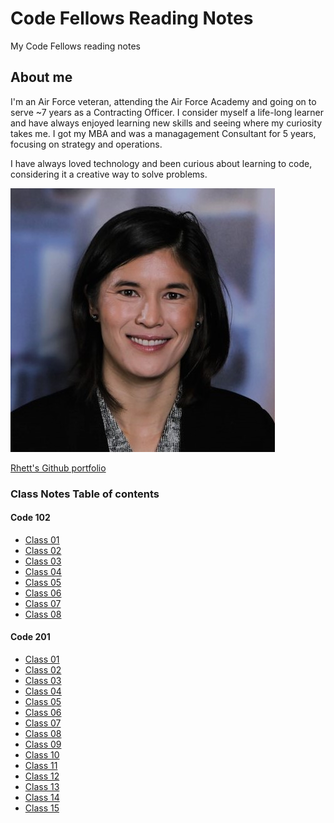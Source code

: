 # Code Fellows Reading Notes

My Code Fellows reading notes

## About me

I'm an Air Force veteran, attending the Air Force Academy and going on to serve ~7 years as a Contracting Officer. I consider myself a life-long learner and have always enjoyed learning new skills and seeing where my curiosity takes me. I got my MBA and was a managagement Consultant for 5 years, focusing on strategy and operations.

I have always loved technology and been curious about learning to code, considering it a creative way to solve problems.

![Rhett headshot](rhettchase.jpg)

[Rhett's Github portfolio](https://github.com/rhettchase)

### Class Notes Table of contents

#### Code 102

- [Class 01](102/class-01.md)
- [Class 02](102/class-02.md)
- [Class 03](102/class-03.md)
- [Class 04](102/class-04.md)
- [Class 05](102/class-05.md)
- [Class 06](102/class-06.md)
- [Class 07](102/class-07.md)
- [Class 08](102/class-08.md)

#### Code 201

- [Class 01](201/class-01.md)
- [Class 02](201/class-02.md)
- [Class 03](201/class-03.md)
- [Class 04](201/class-04.md)
- [Class 05](201/class-05.md)
- [Class 06](201/class-06.md)
- [Class 07](201/class-07.md)
- [Class 08](201/class-08.md)
- [Class 09](201/class-09.md)
- [Class 10](201/class-10.md)
- [Class 11](201/class-11.md)
- [Class 12](201/class-12.md)
- [Class 13](201/class-13.md)
- [Class 14](201/class-14.md)
- [Class 15](201/class-15.md)
